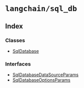 `langchain/sql_db`
==================

Index[](#index "Direct link to Index")
---------------------------------------

### Classes[](#classes "Direct link to Classes")

*   [SqlDatabase](/docs/api/sql_db/classes/SqlDatabase)

### Interfaces[](#interfaces "Direct link to Interfaces")

*   [SqlDatabaseDataSourceParams](/docs/api/sql_db/interfaces/SqlDatabaseDataSourceParams)
*   [SqlDatabaseOptionsParams](/docs/api/sql_db/interfaces/SqlDatabaseOptionsParams)